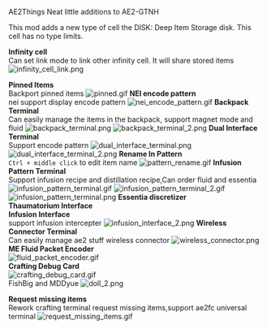 AE2Things
Neat little additions to AE2-GTNH

This mod adds a new type of cell the DISK: Deep Item Storage disk. This cell has no type limits.

**Infinity cell**</br>
Can set link mode to link other infinity cell. It will share stored items
![infinity_cell_link.png](blob/infinity_cell_link.png)

**Pinned Items**</br>
Backport pinned items
![pinned.gif](blob/pinned.gif)
**NEI encode pattern**</br>
nei support display encode pattern
![nei_encode_pattern.gif](blob/nei_encode_pattern.gif)
**Backpack Terminal**</br>
Can easily manage the items in the backpack, support magnet mode and fluid
![backpack_terminal.png](blob/backpack_terminal.png)
![backpack_terminal_2.png](blob/backpack_terminal_2.png)
**Dual Interface Terminal**</br>
Support encode pattern
![dual_interface_terminal.png](blob/dual_interface_terminal.png)
![dual_interface_terminal_2.png](blob/dual_interface_terminal_2.png)
**Rename In Pattern**</br>
`Ctrl + middle click` to edit item name
![pattern_rename.gif](blob/pattern_rename.gif)
**Infusion Pattern Terminal**</br>
Support infusion recipe and distillation recipe,Can order fluid and essentia
![infusion_pattern_terminal.gif](blob/infusion_pattern_terminal.gif)
![infusion_pattern_terminal_2.gif](blob/infusion_pattern_terminal_2.gif)
![infusion_pattern_terminal.png](blob/infusion_pattern_terminal.png)
**Essentia discretizer**</br>
**Thaumatorium Interface**</br>
**Infusion Interface**</br>
support infusion intercepter
![infusion_interface_2.png](blob/infusion_interface_2.png)
**Wireless Connector Terminal**</br>
Can easily manage ae2 stuff wireless connector
![wireless_connector.png](blob/wireless_connector.png)</br>
**ME Fluid Packet Encoder**</br>
![fluid_packet_encoder.gif](blob/fluid_packet_encoder.gif)</br>
**Crafting Debug Card**</br>
![crafting_debug_card.gif](blob/crafting_debug_card.gif)</br>
FishBig and MDDyue
![doll_2.png](blob/doll_2.png)

**Request missing items**</br>
Rework crafting terminal request missing items,support ae2fc universal terminal
![request_missing_items.gif](blob/request_missing_items.gif)
